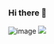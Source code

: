 ### Hi there 👋

![image](https://p1.nanmuxuan.com/images/46/c734e175f1d50f93.jpg)
![](https://visitor-badge.glitch.me/badge?page_id=flameOvO.flameOvO)
<!--
**flameOvO/flameOvO** is a ✨ _special_ ✨ repository because its `README.md` (this file) appears on your GitHub profile.

Here are some ideas to get you started:

- 🔭 I’m currently working on ...
- 🌱 I’m currently learning ...
- 👯 I’m looking to collaborate on ...
- 🤔 I’m looking for help with ...
- 💬 Ask me about ...
- 📫 How to reach me: ...
- 😄 Pronouns: ...
- ⚡ Fun fact: ...
-->
